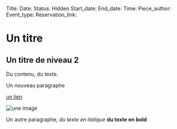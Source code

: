 Title:
Date:
Status: Hidden
Start_date:
End_date:
Time:
Piece_author:
Event_type:
Reservation_link:

# Un titre
## Un titre de niveau 2
Du contenu, du texte.

Un nouveau paragraphe

[un lien](balsamine.be)

![une image](images/shouldistay.jpg)

Un autre paragraphe, *du texte en italique* **du texte en bold**
